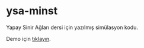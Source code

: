 # ysa-minst

Yapay Sinir Ağları dersi için yazılmış simülasyon kodu.

Demo için [tıklayın](https://example.org).
